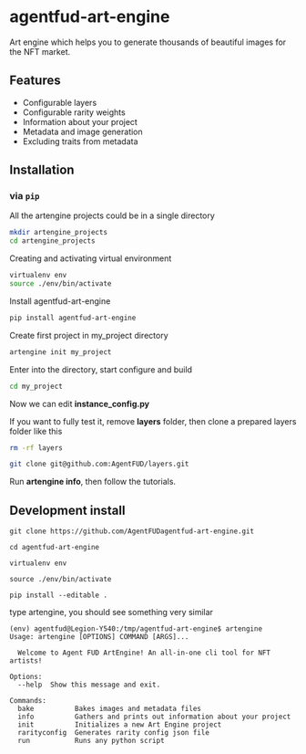 # agentfud-art-engine
Art engine which helps you to generate thousands of beautiful images for the NFT market.

## Features

- Configurable layers
- Configurable rarity weights
- Information about your project
- Metadata and image generation
- Excluding traits from metadata

## Installation

### via `pip`

All the artengine projects could be in a single directory

```bash
mkdir artengine_projects
cd artengine_projects
```

Creating and activating virtual environment

```bash
virtualenv env
source ./env/bin/activate
```

Install agentfud-art-engine

```bash
pip install agentfud-art-engine
```

Create first project in my_project directory

```bash
artengine init my_project
```

Enter into the directory, start configure and build

```bash
cd my_project
```

Now we can edit **instance_config.py**

If you want to fully test it, remove **layers** folder, then clone a prepared layers folder like this

```bash
rm -rf layers
```

```bash
git clone git@github.com:AgentFUD/layers.git
```

Run **artengine info**, then follow the tutorials.

## Development install

```
git clone https://github.com/AgentFUDagentfud-art-engine.git

cd agentfud-art-engine

virtualenv env

source ./env/bin/activate

pip install --editable .
```
type artengine, you should see something very similar

```
(env) agentfud@Legion-Y540:/tmp/agentfud-art-engine$ artengine
Usage: artengine [OPTIONS] COMMAND [ARGS]...

  Welcome to Agent FUD ArtEngine! An all-in-one cli tool for NFT artists!

Options:
  --help  Show this message and exit.

Commands:
  bake          Bakes images and metadata files
  info          Gathers and prints out information about your project
  init          Initializes a new Art Engine project
  rarityconfig  Generates rarity config json file
  run           Runs any python script
```
